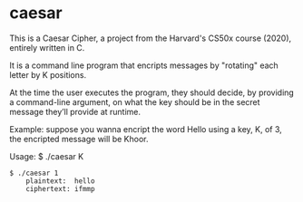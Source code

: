 # caesar
This is a Caesar Cipher, a project from the Harvard's CS50x course (2020), entirely written in C.

It is a command line program that encripts messages by "rotating" each letter by K positions.

At the time the user executes the program, they should decide, by providing a command-line argument, on what the key should be in the secret message they’ll provide at runtime.

Example: suppose you wanna encript the word Hello using a key, K, of 3, the encripted message will be Khoor.

Usage:  $ ./caesar K
	
  	$ ./caesar 1
        plaintext:  hello
      	ciphertext: ifmmp
